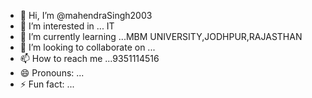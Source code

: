 - 👋 Hi, I’m @mahendraSingh2003
- 👀 I’m interested in ... IT
- 🌱 I’m currently learning ...MBM UNIVERSITY,JODHPUR,RAJASTHAN 
- 💞️ I’m looking to collaborate on ...
- 📫 How to reach me ...9351114516
- 😄 Pronouns: ...
- ⚡ Fun fact: ...

<!---
mahendraSingh2003/mahendraSingh2003 is a ✨ special ✨ repository because its `README.md` (this file) appears on your GitHub profile.
You can click the Preview link to take a look at your changes.
--->
